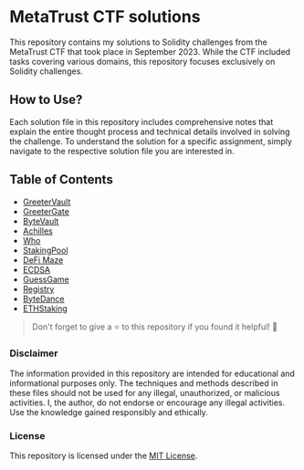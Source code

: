 # MetaTrust CTF solutions

This repository contains my solutions to Solidity challenges from the MetaTrust CTF that took place in September 2023. While the CTF included tasks covering various domains, this repository focuses exclusively on Solidity challenges.

## How to Use?

Each solution file in this repository includes comprehensive notes that explain the entire thought process and technical details involved in solving the challenge. To understand the solution for a specific assignment, simply navigate to the respective solution file you are interested in.

## Table of Contents

- [GreeterVault](test/GreeterVault.t.sol)
- [GreeterGate](test/GreeterGate.t.sol)
- [ByteVault](test/BytecodeVault.t.sol)
- [Achilles](test/Achilles.t.sol)
- [Who](test/Foo.t.sol)
- [StakingPool](test/StakingPool.t.sol)
- [DeFi Maze](test/DefiMaze.t.sol)
- [ECDSA](test/ECDSA.t.sol)
- [GuessGame](test/GuessGame.t.sol)
- [Registry](test/NaryaRegistry.t.sol)
- [ByteDance](test/ByteDance.t.sol)
- [ETHStaking](test/ETHStaking.t.sol)

> Don't forget to give a ⭐️ to this repository if you found it helpful! 🚀

### Disclaimer

The information provided in this repository are intended for educational and informational purposes only. The techniques and methods described in these files should not be used for any illegal, unauthorized, or malicious activities. I, the author, do not endorse or encourage any illegal activities. Use the knowledge gained responsibly and ethically.

### License

This repository is licensed under the [MIT License](LICENSE).
